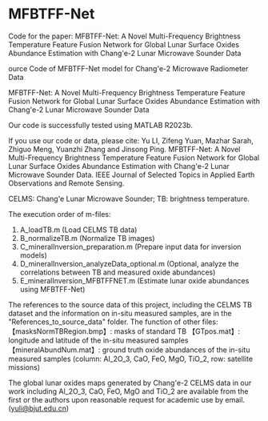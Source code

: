 # MFBTFF-Net
Code for the paper: MFBTFF-Net: A Novel Multi-Frequency Brightness Temperature Feature Fusion Network for Global Lunar Surface Oxides Abundance Estimation with Chang'e-2 Lunar Microwave Sounder Data

ource Code of MFBTFF-Net model for Chang'e-2 Microwave Radiometer Data

MFBTFF-Net: A Novel Multi-Frequency Brightness Temperature Feature Fusion Network for Global Lunar Surface Oxides Abundance Estimation with Chang'e-2 Lunar Microwave Sounder Data

Our code is successfully tested using MATLAB R2023b. 

If you use our code or data, please cite: 
Yu LI, Zifeng Yuan, Mazhar Sarah, Zhiguo Meng, Yuanzhi Zhang and Jinsong Ping. MFBTFF-Net: A Novel Multi-Frequency Brightness Temperature Feature Fusion Network for Global Lunar Surface Oxides Abundance Estimation with Chang'e-2 Lunar Microwave Sounder Data. IEEE Journal of Selected Topics in Applied Earth Observations and Remote Sensing. 

CELMS: Chang'e Lunar Microwave Sounder; TB: brightness temperature. 

The execution order of m-files: 
1. A_loadTB.m  (Load CELMS TB data)
2. B_normalizeTB.m  (Normalize TB images)
3. C_mineralInversion_preparation.m  (Prepare input data for inversion models)
4. D_mineralInversion_analyzeData_optional.m  (Optional, analyze the correlations between TB and measured oxide abundances)
5. E_mineralInversion_MFBTFFNET.m  (Estimate lunar oxide abundances using MFBTFF-Net)

The references to the source data of this project, including the CELMS TB dataset and the information on in-situ measured samples, are in the "References_to_source_data" folder. 
The function of other files: 
【masksNormTBRegion.bmp】: masks of standard TB 
【GTpos.mat】: longitude and latitude of the in-situ measured samples
【mineralAbundNum.mat】:  ground truth oxide abundances of the in-situ measured samples (column: Al_2O_3, CaO, FeO, MgO, TiO_2, row: satellite missions)

The global lunar oxides maps generated by Chang'e-2 CELMS data in our work including Al_2O_3, CaO, FeO, MgO and TiO_2 are available from the first or the authors upon reasonable request for academic use by email. (yuli@bjut.edu.cn)
